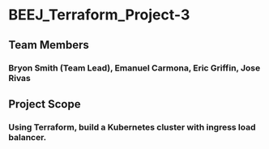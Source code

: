 # BEEJ_Terraform_Project-3

## Team Members
### Bryon Smith (Team Lead), Emanuel Carmona, Eric Griffin, Jose Rivas
 
## Project Scope
### Using Terraform, build a Kubernetes cluster with ingress load balancer.